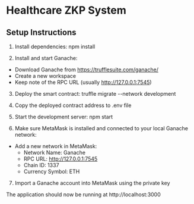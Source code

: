 # Healthcare ZKP System

## Setup Instructions

1. Install dependencies: 
npm install


2. Install and start Ganache:
- Download Ganache from https://trufflesuite.com/ganache/
- Create a new workspace
- Keep note of the RPC URL (usually http://127.0.0.1:7545)

3. Deploy the smart contract:
truffle migrate --network development


4. Copy the deployed contract address to .env file

5. Start the development server:
npm start



6. Make sure MetaMask is installed and connected to your local Ganache network:
- Add a new network in MetaMask:
  - Network Name: Ganache
  - RPC URL: http://127.0.0.1:7545
  - Chain ID: 1337
  - Currency Symbol: ETH

7. Import a Ganache account into MetaMask using the private key

The application should now be running at http://localhost:3000